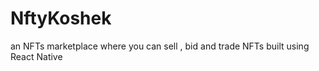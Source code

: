 # NftyKoshek
an NFTs marketplace where you can sell , bid and trade NFTs built using React Native 


<a href="https://expo.dev/@theaminoz/Nftykoshek?serviceType=classic&distribution=expo-go" />
